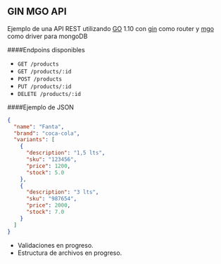 ## GIN MGO API

Ejemplo de una API REST utilizando [GO] 1.10 con [gin] como router y [mgo] como driver para mongoDB

####Endpoins disponibles

* `GET /products`
* `GET /products/:id`
* `POST /products`
* `PUT /products/:id`
* `DELETE /products/:id`

####Ejemplo de JSON
```json
{
  "name": "Fanta",
  "brand": "coca-cola",
  "variants": [
    {
      "description": "1,5 lts",
      "sku": "123456",
      "price": 1200,
      "stock": 5.0
    },
    {
      "description": "3 lts",
      "sku": "987654",
      "price": 2000,
      "stock": 7.0
    }
  ]
}
```
* Validaciones en progreso.
* Estructura de archivos en progreso.

[GO]:https://golang.org/
[gin]:https://gin-gonic.github.io/gin/
[mgo]:https://labix.org/mgo